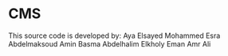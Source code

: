 # CMS
This source code is developed by:
Aya Elsayed Mohammed
Esra Abdelmaksoud Amin
Basma Abdelhalim Elkholy
Eman Amr Ali
